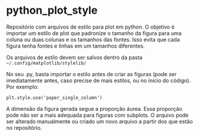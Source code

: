 # python_plot_style

Repositório com arquivos de estilo para plot em python. O objetivo é importar um estilo de plot que padronize o tamanho da figura para uma coluna ou duas colunas e os tamanhos das fontes. Isso evita que cada figura tenha fontes e linhas em um tamanhos diferentes.

Os arquivos de estilo devem ser salvos dentro da pasta  `~/.config/matplotlib/stylelib/`

No seu .py, basta importar o estilo antes de criar as figuras (pode ser imediatamente antes, caso precise de mais estilos, ou no inicio do código). Por exemplo:

`plt.style.use('paper_single_column')`

A dimensão da figura gerada segue a proporção áurea. Essa proporção pode não ser a mais adequada para figuras com subplots. O arquivo pode ser alterado manualmente ou criado um novo arquivo a partir dos que estão no repositório.
